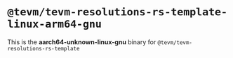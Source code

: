 # `@tevm/tevm-resolutions-rs-template-linux-arm64-gnu`

This is the **aarch64-unknown-linux-gnu** binary for `@tevm/tevm-resolutions-rs-template`

